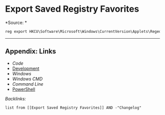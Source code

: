 # Export Saved Registry Favorites

\*Source: *

````powershell
reg export HKCU\Software\Microsoft\Windows\CurrentVersion\Applets\Regedit\Favorites registry-favorites.reg
````

---

## Appendix: Links

* *Code*
* [Development](../../MOCs/Development.md)
* *Windows*
* *Windows CMD*
* *Command Line*
* [PowerShell](../PowerShell/PowerShell.md)

*Backlinks:*

````dataview
list from [[Export Saved Registry Favorites]] AND -"Changelog"
````
